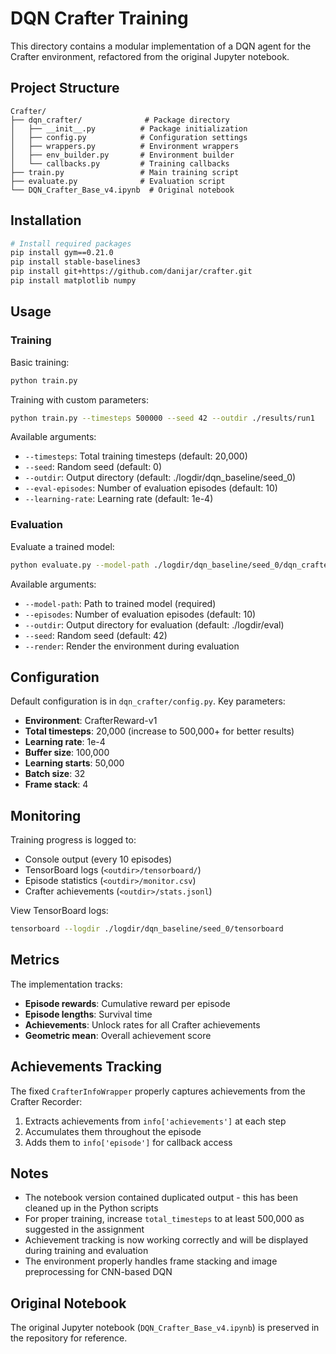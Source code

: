 # DQN Crafter Training

This directory contains a modular implementation of a DQN agent for the Crafter environment, refactored from the original Jupyter notebook.

## Project Structure

```
Crafter/
├── dqn_crafter/              # Package directory
│   ├── __init__.py          # Package initialization
│   ├── config.py            # Configuration settings
│   ├── wrappers.py          # Environment wrappers
│   ├── env_builder.py       # Environment builder
│   └── callbacks.py         # Training callbacks
├── train.py                 # Main training script
├── evaluate.py              # Evaluation script
└── DQN_Crafter_Base_v4.ipynb  # Original notebook
```

## Installation

```bash
# Install required packages
pip install gym==0.21.0
pip install stable-baselines3
pip install git+https://github.com/danijar/crafter.git
pip install matplotlib numpy
```

## Usage

### Training

Basic training:
```bash
python train.py
```

Training with custom parameters:
```bash
python train.py --timesteps 500000 --seed 42 --outdir ./results/run1
```

Available arguments:
- `--timesteps`: Total training timesteps (default: 20,000)
- `--seed`: Random seed (default: 0)
- `--outdir`: Output directory (default: ./logdir/dqn_baseline/seed_0)
- `--eval-episodes`: Number of evaluation episodes (default: 10)
- `--learning-rate`: Learning rate (default: 1e-4)

### Evaluation

Evaluate a trained model:
```bash
python evaluate.py --model-path ./logdir/dqn_baseline/seed_0/dqn_crafter_final.zip --episodes 20
```

Available arguments:
- `--model-path`: Path to trained model (required)
- `--episodes`: Number of evaluation episodes (default: 10)
- `--outdir`: Output directory for evaluation (default: ./logdir/eval)
- `--seed`: Random seed (default: 42)
- `--render`: Render the environment during evaluation

## Configuration

Default configuration is in `dqn_crafter/config.py`. Key parameters:

- **Environment**: CrafterReward-v1
- **Total timesteps**: 20,000 (increase to 500,000+ for better results)
- **Learning rate**: 1e-4
- **Buffer size**: 100,000
- **Learning starts**: 50,000
- **Batch size**: 32
- **Frame stack**: 4

## Monitoring

Training progress is logged to:
- Console output (every 10 episodes)
- TensorBoard logs (`<outdir>/tensorboard/`)
- Episode statistics (`<outdir>/monitor.csv`)
- Crafter achievements (`<outdir>/stats.jsonl`)

View TensorBoard logs:
```bash
tensorboard --logdir ./logdir/dqn_baseline/seed_0/tensorboard
```

## Metrics

The implementation tracks:
- **Episode rewards**: Cumulative reward per episode
- **Episode lengths**: Survival time
- **Achievements**: Unlock rates for all Crafter achievements
- **Geometric mean**: Overall achievement score

## Achievements Tracking

The fixed `CrafterInfoWrapper` properly captures achievements from the Crafter Recorder:
1. Extracts achievements from `info['achievements']` at each step
2. Accumulates them throughout the episode
3. Adds them to `info['episode']` for callback access

## Notes

- The notebook version contained duplicated output - this has been cleaned up in the Python scripts
- For proper training, increase `total_timesteps` to at least 500,000 as suggested in the assignment
- Achievement tracking is now working correctly and will be displayed during training and evaluation
- The environment properly handles frame stacking and image preprocessing for CNN-based DQN

## Original Notebook

The original Jupyter notebook (`DQN_Crafter_Base_v4.ipynb`) is preserved in the repository for reference.
